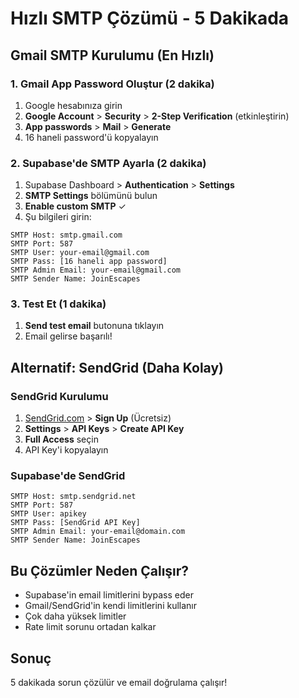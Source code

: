 # Hızlı SMTP Çözümü - 5 Dakikada

## Gmail SMTP Kurulumu (En Hızlı)

### 1. Gmail App Password Oluştur (2 dakika)
1. Google hesabınıza girin
2. **Google Account** > **Security** > **2-Step Verification** (etkinleştirin)
3. **App passwords** > **Mail** > **Generate**
4. 16 haneli password'ü kopyalayın

### 2. Supabase'de SMTP Ayarla (2 dakika)
1. Supabase Dashboard > **Authentication** > **Settings**
2. **SMTP Settings** bölümünü bulun
3. **Enable custom SMTP** ✓
4. Şu bilgileri girin:

```
SMTP Host: smtp.gmail.com
SMTP Port: 587
SMTP User: your-email@gmail.com
SMTP Pass: [16 haneli app password]
SMTP Admin Email: your-email@gmail.com
SMTP Sender Name: JoinEscapes
```

### 3. Test Et (1 dakika)
1. **Send test email** butonuna tıklayın
2. Email gelirse başarılı!

## Alternatif: SendGrid (Daha Kolay)

### SendGrid Kurulumu
1. [SendGrid.com](https://sendgrid.com) > **Sign Up** (Ücretsiz)
2. **Settings** > **API Keys** > **Create API Key**
3. **Full Access** seçin
4. API Key'i kopyalayın

### Supabase'de SendGrid
```
SMTP Host: smtp.sendgrid.net
SMTP Port: 587
SMTP User: apikey
SMTP Pass: [SendGrid API Key]
SMTP Admin Email: your-email@domain.com
SMTP Sender Name: JoinEscapes
```

## Bu Çözümler Neden Çalışır?
- Supabase'in email limitlerini bypass eder
- Gmail/SendGrid'in kendi limitlerini kullanır
- Çok daha yüksek limitler
- Rate limit sorunu ortadan kalkar

## Sonuç
5 dakikada sorun çözülür ve email doğrulama çalışır!
